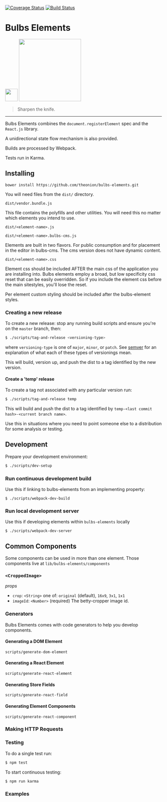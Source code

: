 [![Coverage Status](https://coveralls.io/repos/github/theonion/bulbs-elements/badge.svg?branch=master)](https://coveralls.io/github/theonion/bulbs-elements?branch=master)
[![Build Status](https://travis-ci.org/theonion/bulbs-elements.svg?branch=master)](https://travis-ci.org/theonion/bulbs-elements)

# Bulbs Elements

<img src="http://webcomponents.org/img/logo.svg"  width="40" /> <img src="http://assets.onionstatic.com/onion/static/images/onion_logo.png" width="200" />

> Sharpen the knife.

<hr />

Bulbs Elements combines the `document.registerElement` spec and the `React.js` library.

A unidirectional state flow mechanism is also provided.

Builds are processed by Webpack.

Tests run in Karma.

## Installing

```
bower install https://github.com/theonion/bulbs-elements.git
```

You will need files from the `dist/` directory.

`dist/vendor.bundle.js`

This file contains the polyfills and other utilities. You will need this
no matter which elements you intend to use.

`dist/<element-name>.js`

`dist/<element-name>.bulbs-cms.js`

Elements are built in two flavors. For public consumption and for
placement in the editor in bulbs-cms. The cms version does not have
dynamic content.

`dist/<element-name>.css`

Element css should be included AFTER the main css of the application
you are installing into. Bulbs elements employ a broad, but low specificity
css reset that can be easily overridden. So if you include the element
css before the main sitestyles, you'll lose the reset.

Per element custom styling should be included after the bulbs-element styles.

### Creating a new release

To create a new release: stop any running build scripts and ensure you're on the ```master``` branch, then:
```bash
$ ./scripts/tag-and-release <versioning-type>
```
where ```versioning-type``` is one of ```major```, ```minor```, or ```patch```.
See [semver](http://semver.org/) for an explanation of what each of these types
of versionings mean.

This will build, version up, and push the dist to a tag identified by the new version.

#### Create a 'temp' release

To create a tag not associated with any particular version run:
```bash
$ ./scripts/tag-and-release temp
```

This will build and push the dist to a tag identified by `temp-<last commit hash>-<current branch name>`.

Use this in situations where you need to point someone else to a distribution
for some analysis or testing.

## Development
Prepare your development environment:

```bash
$ ./scripts/dev-setup
```

### Run continuous development build

Use this if linking to bulbs-elements from an implementing property:

```
$ ./scripts/webpack-dev-build
```

### Run local development server

Use this if developing elements within `bulbs-elements` locally

```
$ ./scripts/webpack-dev-server
```

## Common Components

Some components can be used in more than one element.
Those components live at `lib/bulbs-elements/components`

### `<CroppedImage>`

*props*

* `crop`: `<String>` one of: `original` (default), `16x9`, `3x1`, `1x1`
* `imageId`: `<Number>` (required) The betty-cropper image id.

### Generators

Bulbs Elements comes with code generators to help you develop components.

#### Generating a DOM Element

`scripts/generate-dom-element`

#### Generating a React Element

`scripts/generate-react-element`

#### Generating Store Fields

`scripts/generate-react-field`

#### Generating Element Components

`scripts/generate-react-component`

### Making HTTP Requests

### Testing

To do a single test run:
```bash
$ npm test
```

To start continuous testing:
```bash
$ npm run karma
```

### Examples
